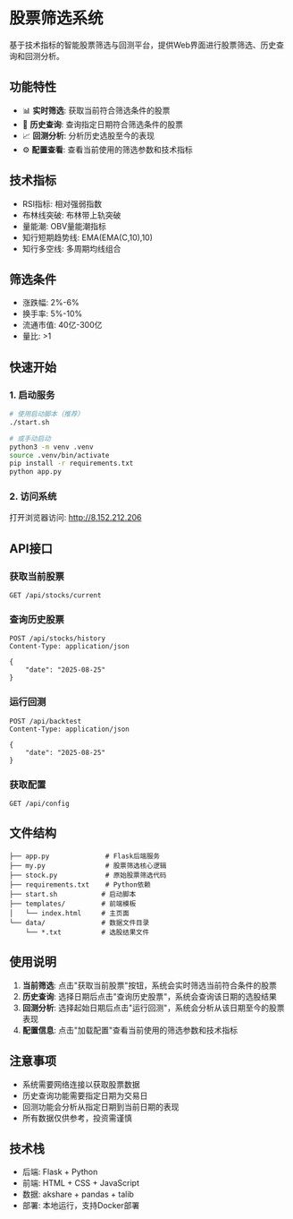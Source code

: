 # 股票筛选系统

基于技术指标的智能股票筛选与回测平台，提供Web界面进行股票筛选、历史查询和回测分析。

## 功能特性

- 📊 **实时筛选**: 获取当前符合筛选条件的股票
- 📅 **历史查询**: 查询指定日期符合筛选条件的股票
- 📈 **回测分析**: 分析历史选股至今的表现
- ⚙️ **配置查看**: 查看当前使用的筛选参数和技术指标

## 技术指标

- RSI指标: 相对强弱指数
- 布林线突破: 布林带上轨突破
- 量能潮: OBV量能潮指标
- 知行短期趋势线: EMA(EMA(C,10),10)
- 知行多空线: 多周期均线组合

## 筛选条件

- 涨跌幅: 2%-6%
- 换手率: 5%-10%
- 流通市值: 40亿-300亿
- 量比: >1

## 快速开始

### 1. 启动服务

```bash
# 使用启动脚本（推荐）
./start.sh

# 或手动启动
python3 -m venv .venv
source .venv/bin/activate
pip install -r requirements.txt
python app.py
```

### 2. 访问系统

打开浏览器访问: http://8.152.212.206

## API接口

### 获取当前股票
```
GET /api/stocks/current
```

### 查询历史股票
```
POST /api/stocks/history
Content-Type: application/json

{
    "date": "2025-08-25"
}
```

### 运行回测
```
POST /api/backtest
Content-Type: application/json

{
    "date": "2025-08-25"
}
```

### 获取配置
```
GET /api/config
```

## 文件结构

```
├── app.py              # Flask后端服务
├── my.py               # 股票筛选核心逻辑
├── stock.py            # 原始股票筛选代码
├── requirements.txt    # Python依赖
├── start.sh           # 启动脚本
├── templates/         # 前端模板
│   └── index.html     # 主页面
└── data/              # 数据文件目录
    └── *.txt          # 选股结果文件
```

## 使用说明

1. **当前筛选**: 点击"获取当前股票"按钮，系统会实时筛选当前符合条件的股票
2. **历史查询**: 选择日期后点击"查询历史股票"，系统会查询该日期的选股结果
3. **回测分析**: 选择起始日期后点击"运行回测"，系统会分析从该日期至今的股票表现
4. **配置信息**: 点击"加载配置"查看当前使用的筛选参数和技术指标

## 注意事项

- 系统需要网络连接以获取股票数据
- 历史查询功能需要指定日期为交易日
- 回测功能会分析从指定日期到当前日期的表现
- 所有数据仅供参考，投资需谨慎

## 技术栈

- 后端: Flask + Python
- 前端: HTML + CSS + JavaScript
- 数据: akshare + pandas + talib
- 部署: 本地运行，支持Docker部署